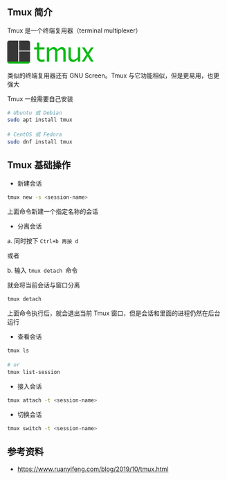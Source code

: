 ## Tmux 简介

Tmux 是一个终端复用器（terminal multiplexer）

<img src="./.assets/tmux终端复用器/bg2019102005.png" alt="img" style="zoom:25%;" />

类似的终端复用器还有 GNU Screen。Tmux 与它功能相似，但是更易用，也更强大

Tmux 一般需要自己安装

```bash
# Ubuntu 或 Debian
sudo apt install tmux
 
# CentOS 或 Fedora
sudo dnf install tmux
```

## Tmux 基础操作

- 新建会话

```bash
tmux new -s <session-name>
```

上面命令新建一个指定名称的会话

- 分离会话

a. 同时按下 `Ctrl+b 再按 d`

或者

b. 输入 `tmux detach `命令

就会将当前会话与窗口分离

```bash
tmux detach
```

上面命令执行后，就会退出当前 Tmux 窗口，但是会话和里面的进程仍然在后台运行

- 查看会话

```bash
tmux ls
 
# or
tmux list-session
```

- 接入会话

```bash
tmux attach -t <session-name>
```

- 切换会话

```bash
tmux switch -t <session-name>
```



## 参考资料

- <https://www.ruanyifeng.com/blog/2019/10/tmux.html>